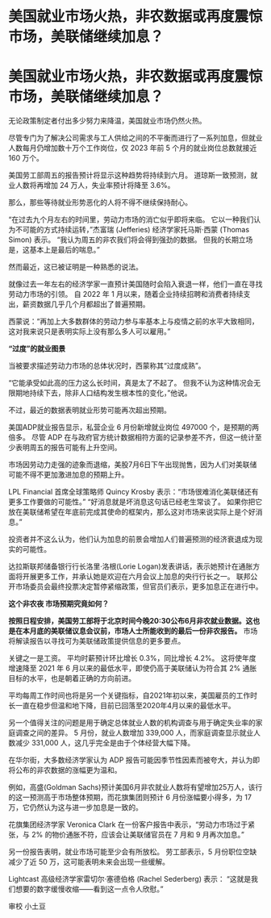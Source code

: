 # 美国就业市场火热，非农数据或再度震惊市场，美联储继续加息？

# 美国就业市场火热，非农数据或再度震惊市场，美联储继续加息？

无论政策制定者付出多少努力来降温，美国就业市场仍然火热。

尽管专门为了解决公司需求与工人供给之间的不平衡而进行了一系列加息，但就业人数每月仍增加数十万个工作岗位，仅 2023 年前 5 个月的就业岗位总数就接近
160 万个。

美国劳工部周五的报告预计将显示这种趋势将持续到六月。 道琼斯一致预测，就业人数将再增加 24 万人，失业率预计将降至 3.6%。

那么，那些等待就业形势恶化的人将不得不继续保持耐心。

“在过去九个月左右的时间里，劳动力市场的消亡似乎即将来临。 它以一种我们认为不可能的方式持续运转，”杰富瑞 (Jefferies) 经济学家托马斯·西蒙
(Thomas Simon) 表示。 “我认为周五的非农我们将会得到强劲的数据。 但我的长期立场是，这基本上是最后的喘息。”

然而最近，这已被证明是一种熟悉的说法。

就像过去一年左右的经济学家一直预计美国随时会陷入衰退一样，他们一直在寻找劳动力市场的引领。 自 2022 年 1
月以来，随着企业持续招聘和消费者持续支出，薪资数据几乎几个月都超出了普遍预期。

西蒙说：“再加上大多数群体的劳动力参与率基本上与疫情之前的水平大致相同，这对我来说只是表明实际上没有那么多人可以雇用。”

**“过度”的就业图景**

当被要求描述劳动力市场的总体状况时，西蒙称其“过度成熟”。

“它能承受如此高的压力这么长时间，真是太了不起了。 但我不认为这种情况会无限期地持续下去，除非人口结构发生根本性的变化，”他说。

不过，最近的数据表明就业形势可能再次超出预期。

美国ADP就业报告显示，私营企业 6 月份新增就业岗位 497000 个，是预期的两倍多。 尽管 ADP
在与政府官方统计数据相符方面的记录参差不齐，但这一统计至少表明周五的报告可能有上升空间。

市场因劳动力走强的迹象而退缩，美股7月6日下午出现抛售，因为人们对美联储可能不得不更加激进加息的预期上升。

LPL Financial 首席全球策略师 Quincy Krosby 表示：“市场很难消化美联储还有更多工作要做的可能性。”
“好消息就是坏消息这句话已经老生常谈了。 如果你把它放在美联储希望在年底前完成其使命的框架内，那么这对市场来说实际上是个好消息。”

投资者并不这么认为，他们认为加息的前景会增加人们普遍预测的经济衰退成为现实的可能性。

达拉斯联邦储备银行行长洛里·洛根(Lorie Logan)发表讲话，表示她预计在通胀方面将开展更多工作，并承认她是欢迎在六月会议上加息的央行行长之一。
联邦公开市场委员会最终投票决定暂停紧缩政策，但官员们表示，更多加息正在进行中。

**这个非农夜 市场预期究竟如何？**

**按照日程安排，美国劳工部将于北京时间今晚20:30公布6月非农就业数据。这也是在本月底的美联储议息会议前，市场人士所能收到的最后一份非农报告。**
市场将解读报告以寻找可为美联储政策提供信息的更多要点。

关键之一是工资。 平均时薪预计环比增长 0.3%，同比增长 4.2%。 这将使年度增速降至 2021 年 6 月以来的最低水平，即使仍高于美联储认为符合其
2% 通胀目标的水平，也是朝着正确的方向前进。

平均每周工作时间也将是另一个关键指标，自2021年初以来，美国雇员的工作时长一直在稳步但温和地下降，目前已回落至2020年4月以来的最低水平。

另一个值得关注的问题是用于确定总体就业人数的机构调查与用于确定失业率的家庭调查之间的差异。 5 月份，就业人数增加 339,000
人，而家庭调查显示就业人数减少 331,000 人，这几乎完全是由于个体经营大幅下降。

在华尔街，大多数经济学家认为 ADP 报告可能因季节性因素而被夸大，并认为即将公布的非农数据的涨幅更为温和。

例如，高盛(Goldman Sachs)预计美国6月非农就业人数将有望增加25万人，该行的这一预测高于市场整体预期，而花旗集团则预计 6
月份涨幅要小得多，为 17 万，它仍然认为这与进一步加息是一致的。

花旗集团经济学家 Veronica Clark 在一份客户报告中表示，“劳动力市场过于紧张，与 2% 的物价通胀不符，应该会让美联储官员在 7 月和 9
月再次加息。”

另一份报告表明，就业市场可能至少会有所放松。 劳工部表示，5 月份职位空缺减少了近 50 万，这可能表明未来会出现一些缓解。

Lightcast 高级经济学家雷切尔·塞德伯格 (Rachel Sederberg) 表示： “这就是我们想要的数字缓慢收缩——看到这一点令人欣慰。”

审校 小土豆


